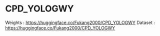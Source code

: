 # CPD_YOLOGWY
Weights : https://huggingface.co/Fukang2000/CPD_YOLOGWY
Dataset : https://huggingface.co/Fukang2000/CPD_YOLOGWY
